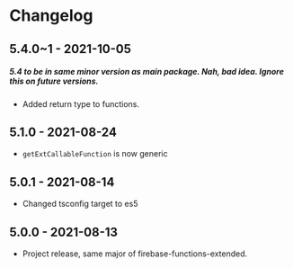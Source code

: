 # Changelog

<!-- Template, # for major version, ## for minor and patch

# 1.0.0 (YYYY-MM-DD)
### Added
*
### Changed
*
### Fixed
*
-->

## 5.4.0~1 - 2021-10-05
##### 5.4 to be in same minor version as main package. Nah, bad idea. Ignore this on future versions.
* Added return type to functions.

## 5.1.0 - 2021-08-24
* `getExtCallableFunction` is now generic

## 5.0.1 - 2021-08-14
* Changed tsconfig target to es5

## 5.0.0 - 2021-08-13
* Project release, same major of firebase-functions-extended.
